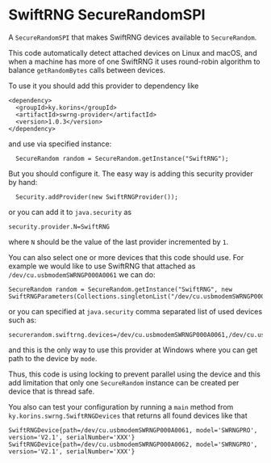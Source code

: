# SwiftRNG SecureRandomSPI

A `SecureRandomSPI` that makes SwiftRNG devices available to `SecureRandom`.

This code automatically detect attached devices on Linux and macOS,
 and when a machine has more of one SwiftRNG it uses round-robin algorithm
 to balance `getRandomBytes` calls between devices.

To use it you should add this provider to dependency like
```
<dependency>
  <groupId>ky.korins</groupId>
  <artifactId>swrng-provider</artifactId>
  <version>1.0.3</version>
</dependency>
```
and use via specified instance:
```
  SecureRandom random = SecureRandom.getInstance("SwiftRNG");
```

But you should configure it. The easy way is adding this security provider by hand:
```
  Security.addProvider(new SwiftRNGProvider());
```
or you can add it to `java.security` as
```
security.provider.N=SwiftRNG
```
where `N` should be the value of the last provider incremented by `1`.

You can also select one or more devices that this code should use.
For example we would like to use SwiftRNG that attached as `/dev/cu.usbmodemSWRNGP000A0061` we can do:
```
SecureRandom random = SecureRandom.getInstance("SwiftRNG", new SwiftRNGParameters(Collections.singletonList("/dev/cu.usbmodemSWRNGP000A0061")));
```
or you can specified at `java.security` comma separated list of used devices such as:
```
securerandom.swiftrng.devices=/dev/cu.usbmodemSWRNGP000A0061,/dev/cu.usbmodemSWRNGP000A0062
```
and this is the only way to use this provider at Windows where you can get path to the device by `mode`.

Thus, this code is using locking to prevent parallel using the device and this add limitation
 that only one `SecureRandom` instance can be created per device that is thread safe.

You also can test your configuration by running a `main` method from `ky.korins.swrng.SwiftRNGDevices`
 that returns all found devices like that
```
SwiftRNGDevice{path=/dev/cu.usbmodemSWRNGP000A0061, model='SWRNGPRO', version='V2.1', serialNumber='XXX'}
SwiftRNGDevice{path=/dev/cu.usbmodemSWRNGP000A0062, model='SWRNGPRO', version='V2.1', serialNumber='XXX'}
```